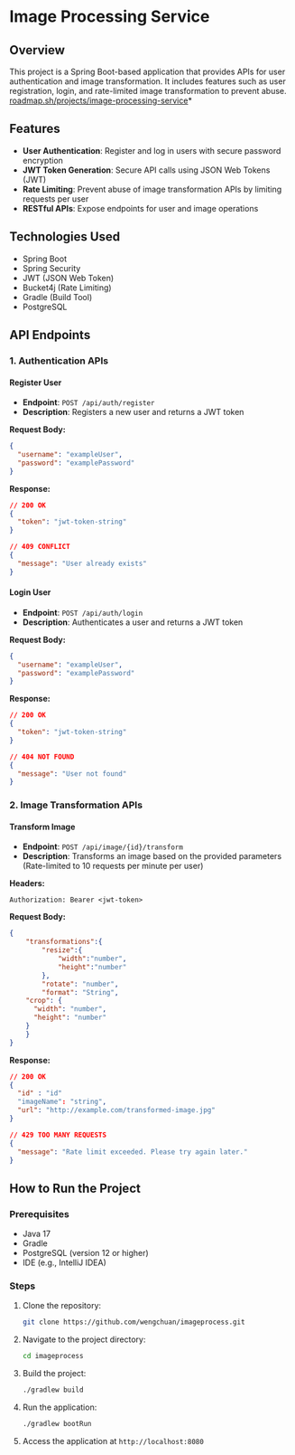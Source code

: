 # Image Processing Service

## Overview

This project is a Spring Boot-based application that provides APIs for user authentication and image transformation. It includes features such as user registration, login, and rate-limited image transformation to prevent abuse. [roadmap.sh/projects/image-processing-service](https://roadmap.sh/projects/image-processing-service)*

## Features

- **User Authentication**: Register and log in users with secure password encryption
- **JWT Token Generation**: Secure API calls using JSON Web Tokens (JWT)
- **Rate Limiting**: Prevent abuse of image transformation APIs by limiting requests per user
- **RESTful APIs**: Expose endpoints for user and image operations

## Technologies Used

- Spring Boot
- Spring Security
- JWT (JSON Web Token)
- Bucket4j (Rate Limiting)
- Gradle (Build Tool)
- PostgreSQL


## API Endpoints

### 1. Authentication APIs

#### Register User
- **Endpoint**: `POST /api/auth/register`
- **Description**: Registers a new user and returns a JWT token

**Request Body:**
```json
{
  "username": "exampleUser",
  "password": "examplePassword"
}
```

**Response:**
```json
// 200 OK
{
  "token": "jwt-token-string"
}

// 409 CONFLICT
{
  "message": "User already exists"
}
```

#### Login User
- **Endpoint**: `POST /api/auth/login`
- **Description**: Authenticates a user and returns a JWT token

**Request Body:**
```json
{
  "username": "exampleUser",
  "password": "examplePassword"
}
```

**Response:**
```json
// 200 OK
{
  "token": "jwt-token-string"
}

// 404 NOT FOUND
{
  "message": "User not found"
}
```


### 2. Image Transformation APIs

#### Transform Image
- **Endpoint**: `POST /api/image/{id}/transform`
- **Description**: Transforms an image based on the provided parameters (Rate-limited to 10 requests per minute per user)

**Headers:**
```
Authorization: Bearer <jwt-token>
```

**Request Body:**
```json
{
    "transformations":{
        "resize":{
            "width":"number",
            "height":"number"
        },
        "rotate": "number",
        "format": "String",
    "crop": {
      "width": "number",
      "height": "number"
    }
    }
}
```

**Response:**
```json
// 200 OK
{
  "id" : "id"
  "imageName": "string",
  "url": "http://example.com/transformed-image.jpg"
}

// 429 TOO MANY REQUESTS
{
  "message": "Rate limit exceeded. Please try again later."
}
```

## How to Run the Project

### Prerequisites
- Java 17
- Gradle
- PostgreSQL (version 12 or higher)
- IDE (e.g., IntelliJ IDEA)

### Steps
1. Clone the repository:
   ```bash
   git clone https://github.com/wengchuan/imageprocess.git
   ```

2. Navigate to the project directory:
   ```bash
   cd imageprocess
   ```

3. Build the project:
   ```bash
   ./gradlew build
   ```

4. Run the application:
   ```bash
   ./gradlew bootRun
   ```

5. Access the application at `http://localhost:8080`
